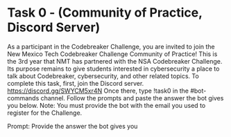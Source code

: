 # Task 0 - (Community of Practice, Discord Server)

As a participant in the Codebreaker Challenge, you are invited to join the New Mexico Tech Codebreaker Challenge Community of Practice! 
This is the 3rd year that NMT has partnered with the NSA Codebreaker Challenge. 
Its purpose remains to give students interested in cybersecurity a place to talk about Codebreaker, cybersecurity, and other related topics.
To complete this task, first, join the Discord server. https://discord.gg/SWYCM5xr4N
Once there, type !task0 in the #bot-commands channel. Follow the prompts and paste the answer the bot gives you below.
Note: You must provide the bot with the email you used to register for the Challenge.

Prompt:
Provide the answer the bot gives you
